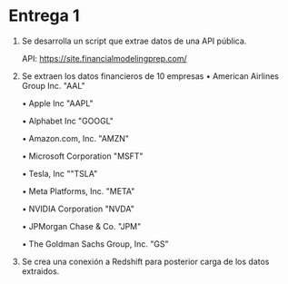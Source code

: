 # Entrega 1

1) Se desarrolla un script que extrae datos de una API pública.
    
      API: https://site.financialmodelingprep.com/

2) Se extraen los datos financieros de 10 empresas
    • American Airlines Group Inc. "AAL"

    • Apple Inc "AAPL"

    • Alphabet Inc "GOOGL"

    • Amazon.com, Inc. "AMZN"

    • Microsoft Corporation "MSFT"

    • Tesla, Inc ""TSLA"

    • Meta Platforms, Inc. "META"

    • NVIDIA Corporation "NVDA"

    • JPMorgan Chase & Co. "JPM"

    • The Goldman Sachs Group, Inc. "GS"


3) Se crea una conexión a Redshift para posterior carga de los datos extraidos.
